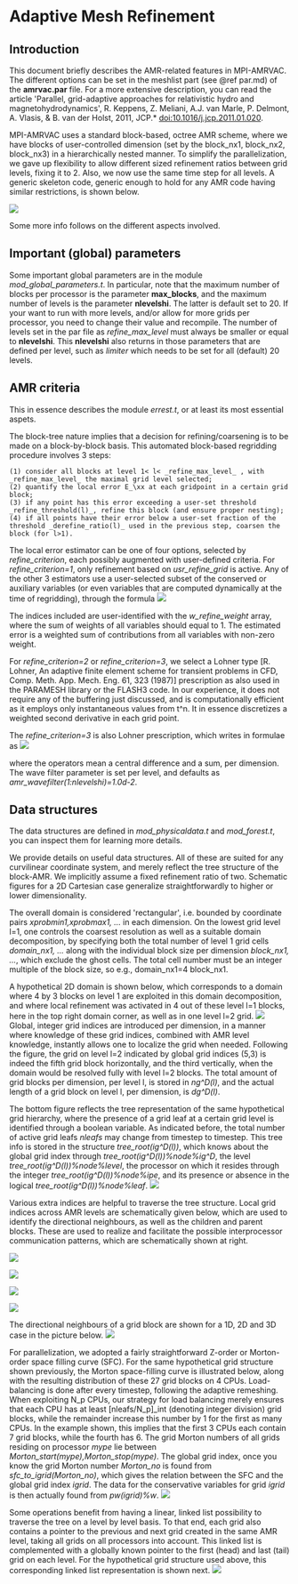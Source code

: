# Adaptive Mesh Refinement

## Introduction

This document briefly describes the AMR-related features in MPI-AMRVAC. The
different options can be set in the meshlist part (see @ref par.md) of the
**amrvac.par** file. For a more extensive description, you can read the article
'Parallel, grid-adaptive approaches for relativistic hydro and
magnetohydrodynamics', R. Keppens, Z. Meliani, A.J. van Marle, P. Delmont, A.
Vlasis, &amp; B. van der Holst, 2011, JCP.*
[doi:10.1016/j.jcp.2011.01.020](http://dx.doi.org/10.1016/j.jcp.2011.01.020).

MPI-AMRVAC uses a standard block-based, octree AMR scheme, where we have
blocks of user-controlled dimension (set by the block_nx1, block_nx2, block_nx3) 
in a hierarchically nested manner. To simplify the parallelization, we gave up
flexibility to allow different sized refinement ratios between grid levels,
fixing it to 2. Also, we now use the same time step for all levels. A generic
skeleton code, generic enough to hold for any AMR code having similar
restrictions, is shown below.

![](figmovdir/skeleton.gif)

Some more info follows on the different aspects involved.

## Important (global) parameters

Some important global parameters are in the module _mod_global_parameters.t_. 
In particular, note that the maximum number of blocks per processor is the
parameter **max_blocks**, and the maximum number of levels is the parameter
**nlevelshi**. The latter is default set to 20. If your want to run with more
levels, and/or allow for more grids per processor, you need to change their
value and recompile. The number of levels set in the par file as
_refine_max_level_ must always be smaller or equal to **nlevelshi**. 
This **nlevelshi** also returns in those parameters that are defined per 
level, such as _limiter_ which needs to be set for all (default) 20 levels.

## AMR criteria

This in essence describes the module _errest.t_, or at least its most
essential aspets.

The block-tree nature implies that a decision for refining/coarsening is to be
made on a block-by-block basis. This automated block-based regridding
procedure involves 3 steps:

    (1) consider all blocks at level 1< l< _refine_max_level_ , with _refine_max_level_ the maximal grid level selected;
    (2) quantify the local error E_\xx at each gridpoint in a certain grid block;
    (3) if any point has this error exceeding a user-set threshold _refine_threshold(l)_, refine this block (and ensure proper nesting);
    (4) if all points have their error below a user-set fraction of the threshold _derefine_ratio(l)_ used in the previous step, coarsen the block (for l>1).

The local error estimator can be one of four options, selected by
_refine_criterion_, each possibly augmented with user-defined criteria. For _refine_criterion=1_, only refinement based on _usr_refine_grid_ is active. Any of
the other 3 estimators use a user-selected subset of the conserved or auxiliary
variables (or even variables that are computed dynamically at the time of
regridding), through the formula ![](figmovdir/error1.gif) 

The indices included are user-identified with the _w_refine_weight_ array, where the sum of
 weights of all variables should equal to 1. The estimated error is a weighted sum
of contributions from all variables with non-zero weight.

For _refine_criterion=2_ or _refine_criterion=3_, we select a Lohner type [R. Lohner, An adaptive finite element
scheme for transient problems in CFD, Comp. Meth. App. Mech. Eng. 61, 323
(1987)] prescription as also used in the PARAMESH library or the FLASH3 code.
In our experience, it does not require any of the buffering just discussed,
and is computationally efficient as it employs only instantaneous values from
t^n. It in essence discretizes a weighted second derivative in each grid
point. 

The _refine_criterion=3_ is also Lohner prescription, which writes in formulae as ![](figmovdir/error4.gif) 

where the operators mean a central difference and a sum, per dimension. The wave filter parameter is set per level, and defaults as _amr_wavefilter(1:nlevelshi)=1.0d-2_.


## Data structures

The data structures are defined in _mod_physicaldata.t_ and _mod_forest.t_,
you can inspect them for learning more details.

We provide details on useful data structures. All of these are suited for any
curvilinear coordinate system, and merely reflect the tree structure of the
block-AMR. We implicitly assume a fixed refinement ratio of two. Schematic
figures for a 2D Cartesian case generalize straightforwardly to higher or
lower dimensionality.

The overall domain is considered 'rectangular', i.e. bounded by coordinate
pairs _xprobmin1,xprobmax1, ..._ in each dimension. On the lowest grid level
l=1, one controls the coarsest resolution as well as a suitable domain
decomposition, by specifying both the total number of level 1 grid cells
_domain_nx1, ..._ along with the individual block size per dimension 
_block_nx1, ..._, which exclude the ghost cells. The total cell number must 
be an integer multiple of the block size, so e.g., domain_nx1=4 block_nx1. 

A hypothetical 2D domain is shown below, which corresponds to a domain where 4
by 3 blocks on level 1 are exploited in this domain decomposition, and where
local refinement was activated in 4 out of these level l=1 blocks, here in the
top right domain corner, as well as in one level l=2 grid.
![](figmovdir/dataAA.gif) Global, integer grid indices are introduced per
dimension, in a manner where knowledge of these grid indices, combined with
AMR level knowledge, instantly allows one to localize the grid when needed.
Following the figure, the grid on level l=2 indicated by global grid indices
(5,3) is indeed the fifth grid block horizontally, and the third vertically,
when the domain would be resolved fully with level l=2 blocks. The total
amount of grid blocks per dimension, per level l, is stored in _ng^D(l)_, and
the actual length of a grid block on level l, per dimension, is _dg^D(l)_.

The bottom figure reflects the tree representation of the same hypothetical
grid hierarchy, where the presence of a grid leaf at a certain grid level is
identified through a boolean variable. As indicated before, the total number
of active grid leafs _nleafs_ may change from timestep to timestep. This tree
info is stored in the structure _tree_root(ig^D(l))_, which knows about the
global grid index through _tree_root(ig^D(l))%node%ig^D_, the level
_tree_root(ig^D(l))%node%level_, the processor on which it resides through the
integer _tree_root(ig^D(l))%node%ipe_, and its presence or absence in the
logical _tree_root(ig^D(l))%node%leaf_. ![](figmovdir/dataAB.gif)

Various extra indices are helpful to traverse the tree structure. Local grid
indices across AMR levels are schematically given below, which are used to
identify the directional neighbours, as well as the children and parent
blocks. These are used to realize and facilitate the possible interprocessor
communication patterns, which are schematically shown at right.

![](figmovdir/dataA.gif)

![](figmovdir/dataB.gif)

![](figmovdir/dataD.gif)

![](figmovdir/dataG.gif)

The directional neighbours of a grid block are shown for a 1D, 2D and 3D case
in the picture below. ![](figmovdir/dataC.gif)

For parallelization, we adopted a fairly straightforward Z-order or Morton-
order space filling curve (SFC). For the same hypothetical grid structure shown
previously, the Morton space-filling curve is illustrated below, along with
the resulting distribution of these 27 grid blocks on 4 CPUs. Load-balancing
is done after every timestep, following the adaptive remeshing. When
exploiting N_p CPUs, our strategy for load balancing merely ensures that each
CPU has at least [nleafs/N_p]_int (denoting integer division) grid blocks,
while the remainder increase this number by 1 for the first as many CPUs. In
the example shown, this implies that the first 3 CPUs each contain 7 grid
blocks, while the fourth has 6. The grid Morton numbers of all grids residing
on processor _mype_ lie between _Morton_start(mype),Morton_stop(mype)_. The
global grid index, once you know the grid Morton number _Morton_no_ is found
from _sfc_to_igrid(Morton_no)_, which gives the relation between the SFC
and the global grid index _igrid_. The data for the
conservative variables for grid _igrid_ is then actually found from
_pw(igrid)%w_. ![](figmovdir/dataF.gif)

Some operations benefit from having a linear, linked list possibility to
traverse the tree on a level by level basis. To that end, each grid also
contains a pointer to the previous and next grid created in the same AMR
level, taking all grids on all processors into account. This linked list is
complemented with a globally known pointer to the first (head) and last (tail)
grid on each level. For the hypothetical grid structure used above, this
corresponding linked list representation is shown next.
![](figmovdir/dataE.gif)
